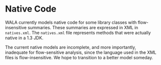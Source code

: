 Native Code
===========

WALA currently models native code for some library classes with
flow-insensitive summaries. These summaries are expressed in XML in
`natives.xml`. The `natives.xml` file represents methods that were
actually native in a 1.3 JDK.

The current native models are incomplete, and more importantly,
inadequate for flow-sensitive analysis, since the language used in the
XML files is flow-insensitive. We hope to transition to a better model
someday.